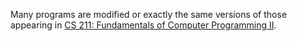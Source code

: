 Many programs are modified or exactly the same versions of those appearing in [CS 211: Fundamentals of Computer Programming II](https://www.mccormick.northwestern.edu/computer-science/academics/courses/descriptions/211.html).
